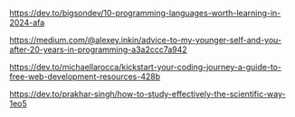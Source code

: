 https://dev.to/bigsondev/10-programming-languages-worth-learning-in-2024-afa

https://medium.com/@alexey.inkin/advice-to-my-younger-self-and-you-after-20-years-in-programming-a3a2ccc7a942

https://dev.to/michaellarocca/kickstart-your-coding-journey-a-guide-to-free-web-development-resources-428b

https://dev.to/prakhar-singh/how-to-study-effectively-the-scientific-way-1eo5
